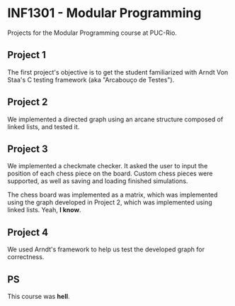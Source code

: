 # INF1301 - Modular Programming

Projects for the Modular Programming course at PUC-Rio.


## Project 1

The first project's objective is to get the student familiarized with Arndt Von Staa's C testing framework (aka "Arcabouço de Testes"). 


## Project 2

We implemented a directed graph using an arcane structure composed of linked lists, and tested it.


## Project 3

We implemented a checkmate checker. It asked the user to input the position of each chess piece on the board. Custom chess pieces were supported, as well as saving and loading finished simulations.

The chess board was implemented as a matrix, which was implemented using the graph developed in Project 2, which was implemented using linked lists. Yeah, **I know**.


## Project 4

We used Arndt's framework to help us test the developed graph for correctness.


## PS

This course was **hell**.
